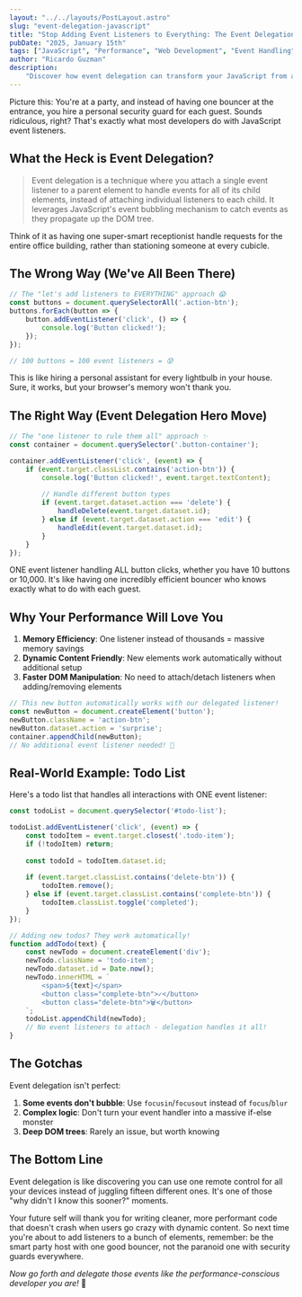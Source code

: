 ```yaml
---
layout: "../../layouts/PostLayout.astro"
slug: "event-delegation-javascript"
title: "Stop Adding Event Listeners to Everything: The Event Delegation Magic Trick"
pubDate: "2025, January 15th"
tags: ["JavaScript", "Performance", "Web Development", "Event Handling"]
author: "Ricardo Guzman"
description:
    "Discover how event delegation can transform your JavaScript from a memory-hogging monster into a lean, mean, performance machine. Learn the one weird trick that makes your code faster and your future self happier."
---
```


Picture this: You're at a party, and instead of having one bouncer at the entrance, you hire a personal security guard for each guest. Sounds ridiculous, right? That's exactly what most developers do with JavaScript event listeners.

## What the Heck is Event Delegation?

> Event delegation is a technique where you attach a single event listener to a parent element to handle events for all of its child elements, instead of attaching individual listeners to each child. It leverages JavaScript's event bubbling mechanism to catch events as they propagate up the DOM tree.

Think of it as having one super-smart receptionist handle requests for the entire office building, rather than stationing someone at every cubicle.

## The Wrong Way (We've All Been There)

```javascript
// The "let's add listeners to EVERYTHING" approach 😱
const buttons = document.querySelectorAll('.action-btn');
buttons.forEach(button => {
    button.addEventListener('click', () => {
        console.log('Button clicked!');
    });
});

// 100 buttons = 100 event listeners = 😰
```

This is like hiring a personal assistant for every lightbulb in your house. Sure, it works, but your browser's memory won't thank you.

## The Right Way (Event Delegation Hero Move)

```javascript
// The "one listener to rule them all" approach ✨
const container = document.querySelector('.button-container');

container.addEventListener('click', (event) => {
    if (event.target.classList.contains('action-btn')) {
        console.log('Button clicked!', event.target.textContent);
        
        // Handle different button types
        if (event.target.dataset.action === 'delete') {
            handleDelete(event.target.dataset.id);
        } else if (event.target.dataset.action === 'edit') {
            handleEdit(event.target.dataset.id);
        }
    }
});
```

ONE event listener handling ALL button clicks, whether you have 10 buttons or 10,000. It's like having one incredibly efficient bouncer who knows exactly what to do with each guest.

## Why Your Performance Will Love You

1. **Memory Efficiency**: One listener instead of thousands = massive memory savings
2. **Dynamic Content Friendly**: New elements work automatically without additional setup
3. **Faster DOM Manipulation**: No need to attach/detach listeners when adding/removing elements

```javascript
// This new button automatically works with our delegated listener!
const newButton = document.createElement('button');
newButton.className = 'action-btn';
newButton.dataset.action = 'surprise';
container.appendChild(newButton);
// No additional event listener needed! 🎉
```

## Real-World Example: Todo List

Here's a todo list that handles all interactions with ONE event listener:

```javascript
const todoList = document.querySelector('#todo-list');

todoList.addEventListener('click', (event) => {
    const todoItem = event.target.closest('.todo-item');
    if (!todoItem) return;
    
    const todoId = todoItem.dataset.id;
    
    if (event.target.classList.contains('delete-btn')) {
        todoItem.remove();
    } else if (event.target.classList.contains('complete-btn')) {
        todoItem.classList.toggle('completed');
    }
});

// Adding new todos? They work automatically!
function addTodo(text) {
    const newTodo = document.createElement('div');
    newTodo.className = 'todo-item';
    newTodo.dataset.id = Date.now();
    newTodo.innerHTML = `
        <span>${text}</span>
        <button class="complete-btn">✓</button>
        <button class="delete-btn">🗑️</button>
    `;
    todoList.appendChild(newTodo);
    // No event listeners to attach - delegation handles it all!
}
```

## The Gotchas

Event delegation isn't perfect:

1. **Some events don't bubble**: Use `focusin`/`focusout` instead of `focus`/`blur`
2. **Complex logic**: Don't turn your event handler into a massive if-else monster
3. **Deep DOM trees**: Rarely an issue, but worth knowing

## The Bottom Line

Event delegation is like discovering you can use one remote control for all your devices instead of juggling fifteen different ones. It's one of those "why didn't I know this sooner?" moments.

Your future self will thank you for writing cleaner, more performant code that doesn't crash when users go crazy with dynamic content. So next time you're about to add listeners to a bunch of elements, remember: be the smart party host with one good bouncer, not the paranoid one with security guards everywhere.

*Now go forth and delegate those events like the performance-conscious developer you are!* 🚀
